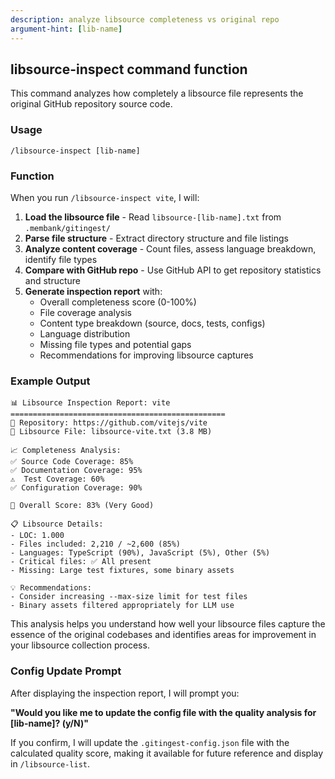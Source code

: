 ```yaml
---
description: analyze libsource completeness vs original repo
argument-hint: [lib-name]
---
```


## libsource-inspect command function

This command analyzes how completely a libsource file represents the original GitHub repository
source code.

### Usage

`/libsource-inspect [lib-name]`

### Function

When you run `/libsource-inspect vite`, I will:

1. **Load the libsource file** - Read `libsource-[lib-name].txt` from `.membank/gitingest/`
2. **Parse file structure** - Extract directory structure and file listings
3. **Analyze content coverage** - Count files, assess language breakdown, identify file types
4. **Compare with GitHub repo** - Use GitHub API to get repository statistics and structure
5. **Generate inspection report** with:
    - Overall completeness score (0-100%)
    - File coverage analysis
    - Content type breakdown (source, docs, tests, configs)
    - Language distribution
    - Missing file types and potential gaps
    - Recommendations for improving libsource captures

### Example Output

```
📊 Libsource Inspection Report: vite
================================================
🔗 Repository: https://github.com/vitejs/vite
📁 Libsource File: libsource-vite.txt (3.8 MB)

📈 Completeness Analysis:
✅ Source Code Coverage: 85%
✅ Documentation Coverage: 95%
⚠️  Test Coverage: 60%
✅ Configuration Coverage: 90%

🎯 Overall Score: 83% (Very Good)

📋 Libsource Details:
- LOC: 1.000
- Files included: 2,210 / ~2,600 (85%)
- Languages: TypeScript (90%), JavaScript (5%), Other (5%)
- Critical files: ✅ All present
- Missing: Large test fixtures, some binary assets

💡 Recommendations:
- Consider increasing --max-size limit for test files
- Binary assets filtered appropriately for LLM use
```

This analysis helps you understand how well your libsource files capture the essence of the original
codebases and identifies areas for improvement in your libsource collection process.

### Config Update Prompt

After displaying the inspection report, I will prompt you:

**"Would you like me to update the config file with the quality analysis for [lib-name]? (y/N)"**

If you confirm, I will update the `.gitingest-config.json` file with the calculated quality score,
making it available for future reference and display in `/libsource-list`.
